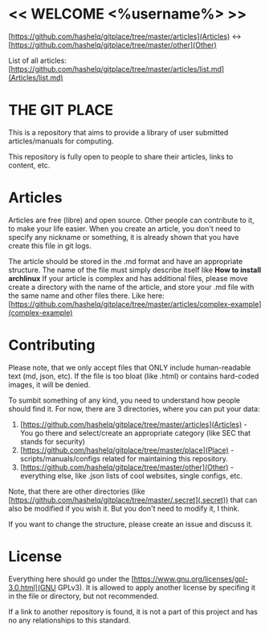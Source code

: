 # << WELCOME <%username%> >>
[https://github.com/hashelq/gitplace/tree/master/articles](Articles) <-> [https://github.com/hashelq/gitplace/tree/master/other](Other)

List of all articles: [https://github.com/hashelq/gitplace/tree/master/articles/list.md](Articles/list.md)

# THE GIT PLACE
This is a repository that aims to provide a library of user submitted articles/manuals for computing.

This repository is fully open to people to share their articles, links to content, etc.

# Articles
Articles are free (libre) and open source.
Other people can contribute to it, to make your life easier.
When you create an article, you don't need to specify any nickname or something, it is already shown that you have create this file in git logs.

The article should be stored in the .md format and have an appropriate structure.
The name of the file must simply describe itself like **How to install archlinux**
If your article is complex and has additional files, please move create a directory with the name of the article,
and store your .md file with the same name and other files there.
Like here: [https://github.com/hashelq/gitplace/tree/master/articles/complex-example](complex-example) 

# Contributing
Please note, that we only accept files that ONLY include human-readable text (md, json, etc).
If the file is too bloat (like .html) or contains hard-coded images, it will be denied.

To sumbit something of any kind, you need to understand how people should find it.
For now, there are 3 directories, where you can put your data:
1) [https://github.com/hashelq/gitplace/tree/master/articles](Articles) - You go there and select/create an appropriate category (like SEC that stands for security)
2) [https://github.com/hashelq/gitplace/tree/master/place](Place) - scripts/manuals/configs related for maintaining this repository.
3) [https://github.com/hashelq/gitplace/tree/master/other](Other) - everything else, like .json lists of cool websites, single configs, etc.

Note, that there are other directories (like [https://github.com/hashelq/gitplace/tree/master/.secret](.secret)) that can also be modified if you wish it.
But you don't need to modify it, I think.

If you want to change the structure, please create an issue and discuss it.

# License
Everything here should go under the [https://www.gnu.org/licenses/gpl-3.0.html](GNU GPLv3).
It is allowed to apply another license by specifing it in the file or directory, but not recommended.

If a link to another repository is found, it is not a part of this project and has no any relationships to this standard.
